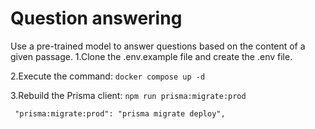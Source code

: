 # Question answering
Use a pre-trained model to answer questions based on the content of a given passage.
1.Clone the .env.example file and create the .env file.

2.Execute the command: ```docker compose up -d```

3.Rebuild the Prisma client: ```npm run prisma:migrate:prod```
   ```
    "prisma:migrate:prod": "prisma migrate deploy",
   ```